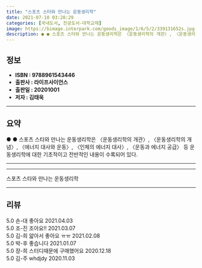 ```yaml
---
title: "스포츠 스타와 만나는 운동생리학"
date: 2021-07-10 03:28:29
categories: [국내도서, 전공도서-대학교재]
image: https://bimage.interpark.com/goods_image/1/6/5/2/339131652s.jpg
description: ● ● 스포츠 스타와 만나는 운동생리학은 〈운동생리학의 개관〉, 〈운동생리학의 개념〉, 〈에너지 대사와 운동〉, 〈인체의 에너지 대사〉, 〈운동과 에너지 공급〉 등 운동생리학에 대한 기초적이고 전반적인 내용이 수록되어 있다.
---
```


## **정보**

- **ISBN : 9788961543446**
- **출판사 : 라이프사이언스**
- **출판일 : 20201001**
- **저자 : 김태욱**

------



## **요약**

●  ●  스포츠 스타와 만나는 운동생리학은 〈운동생리학의 개관〉, 〈운동생리학의 개념〉, 〈에너지 대사와 운동〉, 〈인체의 에너지 대사〉, 〈운동과 에너지 공급〉 등 운동생리학에 대한 기초적이고 전반적인 내용이 수록되어 있다.

------



------


스포츠 스타와 만나는 운동생리학 

------


## **리뷰** 

5.0 손-대 좋아요 2021.04.03 <br/>5.0 조-진 조아요!! 2021.03.07 <br/>5.0 김-희 얇아서 좋아요 ㅠㅠ 2021.02.08 <br/>5.0 박-후 좋습니다 2021.01.07 <br/>5.0 장-희 스터디때문에 구매했어요 2020.12.18 <br/>5.0 김-주 whdjdy 2020.11.03 <br/>